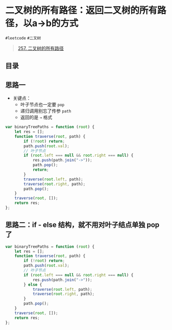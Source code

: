 
# 二叉树的所有路径：返回二叉树的所有路径，以a→b的方式

`#leetcode` `#二叉树` 


> [257. 二叉树的所有路径](https://leetcode.cn/problems/binary-tree-paths/)



## 目录
<!-- toc -->
 ## 思路一 

- 关键点：
	- 叶子节点也一定要 `pop` 
	- 递归调用别忘了传参 `path`
	- 返回的是 `→` 格式

```javascript
var binaryTreePaths = function (root) {
    let res = [];
    function traverse(root, path) {
        if (!root) return;
        path.push(root.val);
        // 叶子节点
        if (root.left === null && root.right === null) {
            res.push(path.join("->"));
            path.pop();
            return;
        }
        traverse(root.left, path);
        traverse(root.right, path);
        path.pop();
    }
    traverse(root, []);
    return res;
};

```

## 思路二：if - else 结构，就不用对叶子结点单独 pop 了

```javascript hl:5,13
var binaryTreePaths = function (root) {
    let res = [];
    function traverse(root, path) {
        if (!root) return;
        path.push(root.val);
        // 叶子节点
        if (root.left === null && root.right === null) {
            res.push(path.join("->"));
        } else {
            traverse(root.left, path);
            traverse(root.right, path);
        }
        path.pop();
    }
    traverse(root, []);
    return res;
};
```
